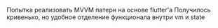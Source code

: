 Попытка реализовать MVVM патерн на основе flutter'а
Получилось кривенько, но удобное отделение функционала внутри vm и state
